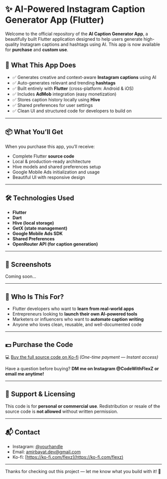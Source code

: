 # ✨ AI-Powered Instagram Caption Generator App (Flutter)

Welcome to the official repository of the **AI Caption Generator App**, a beautifully built Flutter application designed to help users generate high-quality Instagram captions and hashtags using AI. This app is now available for **purchase** and **custom use**.

## 🚀 What This App Does

- ✅ Generates creative and context-aware **Instagram captions** using AI
- ✅ Auto-generates relevant and trending **hashtags**
- ✅ Built entirely with **Flutter** (cross-platform: Android & iOS)
- ✅ Includes **AdMob** integration (easy monetization)
- ✅ Stores caption history locally using **Hive**
- ✅ Shared preferences for user settings
- ✅ Clean UI and structured code for developers to build on

---

## 📦 What You’ll Get

When you purchase this app, you’ll receive:

- Complete Flutter **source code**
- Local & production-ready architecture
- Hive models and shared preferences setup
- Google Mobile Ads initialization and usage
- Beautiful UI with responsive design

---

## 🛠 Technologies Used

- **Flutter**
- **Dart**
- **Hive (local storage)**
- **GetX (state management)**
- **Google Mobile Ads SDK**
- **Shared Preferences**
- **OpenRouter API (for caption generation)**

---

## 📸 Screenshots

Coming soon...

---

## 🧠 Who Is This For?

- Flutter developers who want to **learn from real-world apps**
- Entrepreneurs looking to **launch their own AI-powered tools**
- Marketers or influencers who want to **automate caption writing**
- Anyone who loves clean, reusable, and well-documented code

---

## 💵 Purchase the Code

💻 [Buy the full source code on Ko-fi](https://ko-fi.com/s/3812215ead) *(One-time payment — Instant access)*

Have a question before buying? **DM me on Instagram @CodeWithFlexZ or email me anytime!**

---

## 🤝 Support & Licensing

This code is for **personal or commercial use**. Redistribution or resale of the source code is **not allowed** without written permission.

---

## 📬 Contact

- Instagram: [@yourhandle](https://instagram.com/CodeWithFlexZ)
- Email: amirbayat.dev@gmail.com
- Ko-fi: [https://ko-fi.com/flexz](https://ko-fi.com/flexz)

---

Thanks for checking out this project — let me know what you build with it! 🚀

